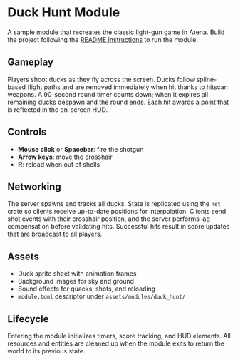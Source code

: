 # Duck Hunt Module

A sample module that recreates the classic light-gun game in Arena. Build the
project following the [README instructions](../README.md#building) to run the
module.

## Gameplay

Players shoot ducks as they fly across the screen. Ducks follow spline-based
flight paths and are removed immediately when hit thanks to hitscan
weapons. A 90-second round timer counts down; when it expires all remaining
ducks despawn and the round ends. Each hit awards a point that is reflected in
the on-screen HUD.

## Controls

- **Mouse click** or **Spacebar**: fire the shotgun
- **Arrow keys**: move the crosshair
- **R**: reload when out of shells

## Networking

The server spawns and tracks all ducks. State is replicated using the `net`
crate so clients receive up-to-date positions for interpolation. Clients send
shot events with their crosshair position, and the server performs lag
compensation before validating hits. Successful hits result in score updates
that are broadcast to all players.

## Assets

- Duck sprite sheet with animation frames
- Background images for sky and ground
- Sound effects for quacks, shots, and reloading
- `module.toml` descriptor under `assets/modules/duck_hunt/`

## Lifecycle

Entering the module initializes timers, score tracking, and HUD elements. All
resources and entities are cleaned up when the module exits to return the world
to its previous state.
